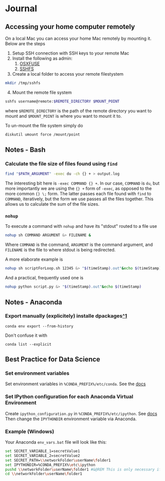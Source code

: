 # Journal

## Accessing your home computer remotely

On a local Mac you can access your home Mac remotely by mounting it. Below are the steps

1. Setup SSH connection with SSH keys to your remote Mac
2. Install the following as admin:
   1.  [OSXFUSE](http://osxfuse.github.io/)
   2.  [SSHFS](http://osxfuse.github.io/)
3.  Create a local folder to access your remote filestystem
```bash
mkdir /tmp/sshfs
```
4. Mount the remote file system
```bash
sshfs username@remote:$REMOTE_DIRECTORY $MOUNT_POINT
```
where `$REMOTE_DIRECTORY` is the path of the remote directory you want to mount and `$MOUNT_POINT` is where you want to mount it to.

To un-mount the file system simply do
```bash
diskutil umount force /mount/point
```

## Notes - Bash

### Calculate the file size of files found using `find`

```bash
find "$PATH_ARGUMENT" -exec du -ch {} + > output.log
```

The interesting bit here is `-exec COMMAND {} +`. In our case, `COMMAND` is `du`, but more importantly we are using the `{} +` form of `-exec`, as opposed to the more common `{} \;` form. The latter passes each file found with `find` to `COMMAND`, iteratively, but the form we use passes all the files together. This allows us to calculate the sum of the file sizes.

### `nohup`

To execute a command with `nohup` and have its "stdout" routed to a file use

```bash
nohup sh COMMAND ARGUMENT &> FILENAME &
```

Where `COMMAND` is the command, `ARGUMENT` is the command argument, and `FILENAME` is the file to where stdout is being redirected.

A more elaborate example is

```bash
nohup sh scriptForLoop.sh 12345 &> "$(timeStamp).out"&echo $(timeStamp)
```

And a practical, frequently used one is

```bash
nohup python script.py &> "$(timeStamp).out"&echo $(timeStamp)
```


## Notes - Anaconda

### Export manually (explicitely) installe dpackages[^1](https://stackoverflow.com/questions/62719108/is-there-a-way-in-conda-to-list-only-explicitly-installed-packages-without-the-p)

```shell
conda env export --from-history
```

Don't confuse it with 

```shell
conda list --explicit
```

## Best Practice for Data Science

### Set environment variables
Set environment variables in `%CONDA_PREFIX%/etc/conda`. See the [docs](https://docs.conda.io/projects/conda/en/latest/user-guide/tasks/manage-environments.html)

### Set IPython configuration for each Anaconda Virtual Environment
Create `ipython_configuration.py` in `%CONDA_PREFIX%/etc/ipython`. See [docs](https://ipython.readthedocs.io/en/stable/config/intro.html#systemwide-configuration)
Then change the `IPYTHONDIR` environment variable via Anaconda.

### Example (Windows)

Your Anaconda `env_vars.bat` file will look like this:

```bash
set SECRET_VARIABLE_1=secretValue1
set SECRET_VARIABLE_2=secretValue2
set SECRET_PATH=\\networkFolder\userName\folder1
set IPYTHONDIR=%CONDA_PREFIX%\etc\ipython
pushd \\networkFolder\userName\folder1 #&@REM This is only necessary if your projectDirectory is a networkFolder
cd \\networkFolder\userName\folder1
```